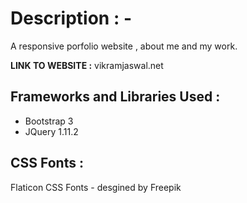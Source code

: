 Description : -
===========

A responsive porfolio website , about me and my work.

**LINK TO WEBSITE :**
vikramjaswal.net

Frameworks and Libraries Used : 
-----------------------------
* Bootstrap 3
* JQuery 1.11.2

CSS Fonts : 
---------
Flaticon CSS Fonts - desgined by Freepik



